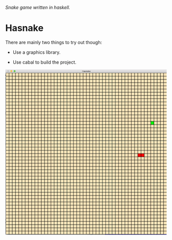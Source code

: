 _Snake game written in haskell._

# Hasnake

There are mainly two things to try out though:

* Use a graphics library.

* Use cabal to build the project.

![Screenshot](hasnake.png)
